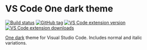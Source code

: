 # VS Code One dark theme

[![Build status][build-status-badge]][build-status]
[![GitHub tag][latest-release-badge]][latest-release]
[![VS Code extension version][extension-version-badge]][extension-page]
[![VS Code extension downloads][extension-downloads-badge]][extension-page]

[One dark](https://github.com/atom/one-dark-syntax) theme for Visual Studio Code. Includes normal and italic variations.

[build-status-badge]: https://img.shields.io/travis/com/markypython/vscode-one-dark-theme/master.svg
[build-status]: https://travis-ci.com/markypython/vscode-one-dark-theme "Build status"
[latest-release-badge]: https://img.shields.io/github/tag/markypython/vscode-one-dark-theme.svg
[latest-release]: https://github.com/markypython/vscode-one-dark-theme/releases/latest "Latest release"
[extension-version-badge]: https://img.shields.io/visual-studio-marketplace/v/markskelton.vscode-one-dark-theme
[extension-page]: https://marketplace.visualstudio.com/items?itemName=markskelton.vscode-one-dark-theme "Extension homepage"
[extension-downloads-badge]: https://img.shields.io/visual-studio-marketplace/d/markskelton.vscode-one-dark-theme
